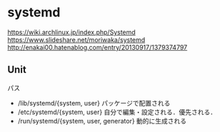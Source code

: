 # systemd

https://wiki.archlinux.jp/index.php/Systemd
https://www.slideshare.net/moriwaka/systemd
http://enakai00.hatenablog.com/entry/20130917/1379374797

## Unit

パス
- /lib/systemd/{system, user}
	パッケージで配置される
- /etc/systemd/{system, user}
	自分で編集・設定される．優先される．
- /run/systemd/{system, user, generator}
	動的に生成される
